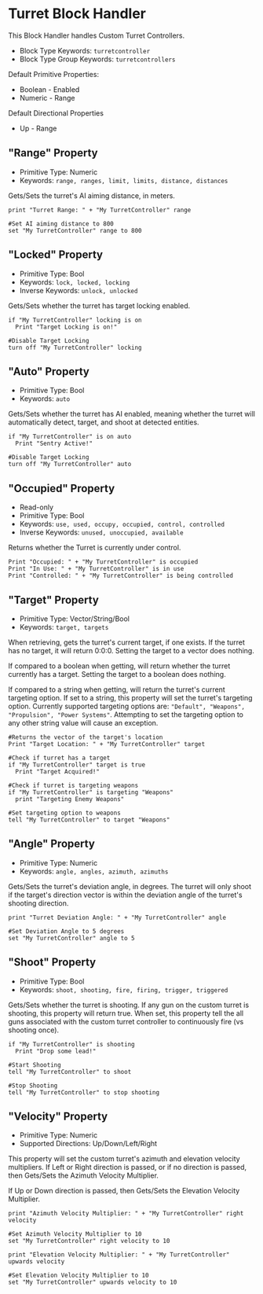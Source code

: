 ﻿# Turret Block Handler

This Block Handler handles Custom Turret Controllers.  

* Block Type Keywords: ```turretcontroller```
* Block Type Group Keywords: ```turretcontrollers```

Default Primitive Properties:
* Boolean - Enabled
* Numeric - Range

Default Directional Properties
* Up - Range

## "Range" Property
* Primitive Type: Numeric
* Keywords: ```range, ranges, limit, limits, distance, distances```

Gets/Sets the turret's AI aiming distance, in meters.

```
print "Turret Range: " + "My TurretController" range

#Set AI aiming distance to 800
set "My TurretController" range to 800
```

## "Locked" Property
* Primitive Type: Bool
* Keywords: ```lock, locked, locking```
* Inverse Keywords: ```unlock, unlocked```

Gets/Sets whether the turret has target locking enabled.  

```
if "My TurretController" locking is on
  Print "Target Locking is on!"

#Disable Target Locking
turn off "My TurretController" locking
```

## "Auto" Property
* Primitive Type: Bool
* Keywords: ```auto```

Gets/Sets whether the turret has AI enabled, meaning whether the turret will automatically detect, target, and shoot at detected entities.

```
if "My TurretController" is on auto
  Print "Sentry Active!"

#Disable Target Locking
turn off "My TurretController" auto
```

## "Occupied" Property
* Read-only
* Primitive Type: Bool
* Keywords: ```use, used, occupy, occupied, control, controlled```
* Inverse Keywords: ```unused, unoccupied, available```

Returns whether the Turret is currently under control.

```
Print "Occupied: " + "My TurretController" is occupied
Print "In Use: " + "My TurretController" is in use
Print "Controlled: " + "My TurretController" is being controlled
```

## "Target" Property
* Primitive Type: Vector/String/Bool
* Keywords: ```target, targets```

When retrieving, gets the turret's current target, if one exists.  If the turret has no target, it will return 0:0:0.  Setting the target to a vector does nothing.

If compared to a boolean when getting, will return whether the turret currently has a target.  Setting the target to a boolean does nothing.

If compared to a string when getting, will return the turret's current targeting option.  If set to a string, this property will set the turret's targeting option.  Currently supported targeting options are: ```"Default", "Weapons", "Propulsion", "Power Systems"```.  Attempting to set the targeting option to any other string value will cause an exception.

```
#Returns the vector of the target's location
Print "Target Location: " + "My TurretController" target

#Check if turret has a target
if "My TurretController" target is true
  Print "Target Acquired!"

#Check if turret is targeting weapons
if "My TurretController" is targeting "Weapons"
  print "Targeting Enemy Weapons"

#Set targeting option to weapons
tell "My TurretController" to target "Weapons"
```

## "Angle" Property
* Primitive Type: Numeric
* Keywords: ```angle, angles, azimuth, azimuths```

Gets/Sets the turret's deviation angle, in degrees.  The turret will only shoot if the target's direction vector is within the deviation angle of the turret's shooting direction.

```
print "Turret Deviation Angle: " + "My TurretController" angle

#Set Deviation Angle to 5 degrees
set "My TurretController" angle to 5
```


## "Shoot" Property
* Primitive Type: Bool
* Keywords: ```shoot, shooting, fire, firing, trigger, triggered```

Gets/Sets whether the turret is shooting.  If any gun on the custom turret is shooting, this property will return true.  When set, this property tell the all guns associated with the custom turret controller to continuously fire (vs shooting once).


```
if "My TurretController" is shooting
  Print "Drop some lead!"

#Start Shooting
tell "My TurretController" to shoot

#Stop Shooting
tell "My TurretController" to stop shooting
```

## "Velocity" Property
* Primitive Type: Numeric
* Supported Directions: Up/Down/Left/Right

This property will set the custom turret's azimuth and elevation velocity multipliers.  If Left or Right direction is passed, or if no direction is passed, then Gets/Sets the Azimuth Velocity Multiplier.

If Up or Down direction is passed, then Gets/Sets the Elevation Velocity Multiplier.

```
print "Azimuth Velocity Multiplier: " + "My TurretController" right velocity

#Set Azimuth Velocity Multiplier to 10
set "My TurretController" right velocity to 10

print "Elevation Velocity Multiplier: " + "My TurretController" upwards velocity

#Set Elevation Velocity Multiplier to 10
set "My TurretController" upwards velocity to 10
```



